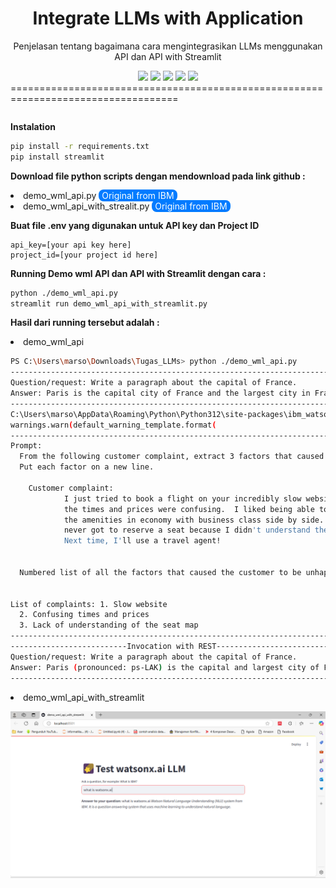 <h1 align="center"> Integrate LLMs with Application</h1>
<p align="center"> Penjelasan tentang bagaimana cara mengintegrasikan LLMs menggunakan API dan API with Streamlit </p>

<div align="center">

<img src="https://img.shields.io/badge/python-3670A0?style=for-the-badge&logo=python&logoColor=ffdd54">
<img src="https://img.shields.io/badge/Streamlit-FF4B4B?style=for-the-badge&logo=Streamlit&logoColor=white">
<img src="https://img.shields.io/badge/IBM%20Cloud-1261FE?style=for-the-badge&logo=IBM%20Cloud&logoColor=white">
<img src="https://img.shields.io/badge/github-%23121011.svg?style=for-the-badge&logo=github&logoColor=white">
<img src="https://img.shields.io/badge/Visual%20Studio%20Code-0078d7.svg?style=for-the-badge&logo=visual-studio-code&logoColor=white">


</div>
===================================================================================

```
```

**Instalation**
```bash
pip install -r requirements.txt
pip install streamlit
```
**Download file python scripts dengan mendownload pada link github :**
            <li>
              demo_wml_api.py <a href="https://github.com/ibm-build-lab/VAD-VAR-Workshop/blob/main/content/labs/Watsonx/WatsonxAI/files/201/applications/demo_wml_api.py" style="padding: 1px 5px; background-color: #007bff; color: white; text-decoration: none; border-radius: 8px; margin-right: 4px;">Original from IBM</a>
            <li>
              demo_wml_api_with_strealit.py <a href="https://github.com/ibm-build-lab/VAD-VAR-Workshop/blob/main/content/labs/Watsonx/WatsonxAI/files/201/applications/demo_wml_api_with_streamlit.py" style="padding: 1px 5px; background-color: #007bff; color: white; text-decoration: none; border-radius: 8px; margin-right: 4px;">Original from IBM</a></br>


**Buat file .env yang digunakan untuk API key dan Project ID**

 <pre><code>api_key=[your api key here]
project_id=[your project id here]</code></pre>

**Running Demo wml API dan API with Streamlit dengan cara :**

```bash
python ./demo_wml_api.py
streamlit run demo_wml_api_with_streamlit.py
```

**Hasil dari running tersebut adalah :**
    <li> demo_wml_api 
```bash
PS C:\Users\marso\Downloads\Tugas_LLMs> python ./demo_wml_api.py
---------------------------------------------------------------------------
Question/request: Write a paragraph about the capital of France.
Answer: Paris is the capital city of France and the largest city in France by population and area. Paris is the seat of the French National Assembly, the French Senate, the Conseil       de France, and the Paris City Council. Paris is the administrative center of the Paris metropolitan area and the center of the Île-de-France region.
---------------------------------------------------------------------------
C:\Users\marso\AppData\Roaming\Python\Python312\site-packages\ibm_watson_machine_learning\foundation_models\utils\utils.py:273: LifecycleWarning: Model 'meta-llama/llama-2-13b-chat'      is in deprecated state from 2024-08-26 until None. IDs of alternative models: None. Further details: https://dataplatform.cloud.ibm.com/docs/content/wsj/analyze-data/fm-model-            lifecycle.html?context=wx&audience=wdp
warnings.warn(default_warning_template.format(
---------------------------------------------------------------------------
Prompt: 
  From the following customer complaint, extract 3 factors that caused the customer to be unhappy. 
  Put each factor on a new line. 

    Customer complaint:
            I just tried to book a flight on your incredibly slow website.  All
            the times and prices were confusing.  I liked being able to compare
            the amenities in economy with business class side by side.  But I
            never got to reserve a seat because I didn't understand the seat map.
            Next time, I'll use a travel agent!


  Numbered list of all the factors that caused the customer to be unhappy:


List of complaints: 1. Slow website
  2. Confusing times and prices
  3. Lack of understanding of the seat map
---------------------------------------------------------------------------
--------------------------Invocation with REST-------------------------------------------
Question/request: Write a paragraph about the capital of France.
Answer: Paris (pronounced: ps-LAK) is the capital and largest city of France. It is a global city and one of the most popular tourist destinations in the world, with a estimated          10.17 million international tourist arrivals in 2014.
---------------------------------------------------------------------------
```
  <li> demo_wml_api_with_streamlit

![image Alt](https://github.com/Lalala0678/cona_coba/blob/a50d86c2a41c8a62791974e9991048c119722c72/Screenshot%202024-12-14%20131954.png)